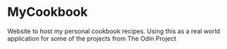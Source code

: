 # MyCookbook
Website to host my personal cookbook recipes. Using this as a real world application for some of the projects from The Odin Project
